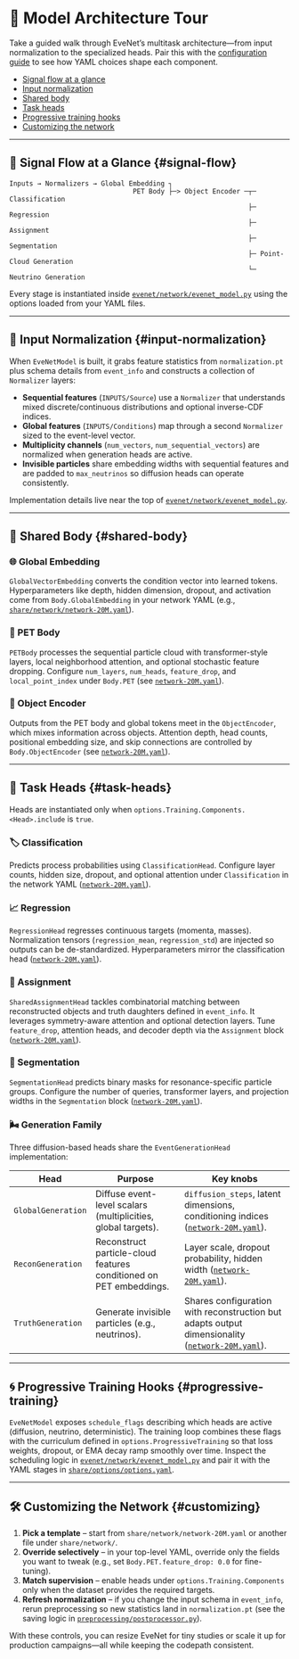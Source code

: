 # 🧠 Model Architecture Tour

Take a guided walk through EveNet’s multitask architecture—from input normalization to the specialized heads. Pair this with the [configuration guide](configuration.md) to see how YAML choices shape each component.

- [Signal flow at a glance](#signal-flow)
- [Input normalization](#input-normalization)
- [Shared body](#shared-body)
- [Task heads](#task-heads)
- [Progressive training hooks](#progressive-training)
- [Customizing the network](#customizing)

---

## 🔁 Signal Flow at a Glance {#signal-flow}

```
Inputs → Normalizers → Global Embedding ┐
                               PET Body ├─> Object Encoder ─┬─ Classification
                                                            ├─ Regression
                                                            ├─ Assignment
                                                            ├─ Segmentation
                                                            ├─ Point-Cloud Generation
                                                            └─ Neutrino Generation
```

Every stage is instantiated inside [`evenet/network/evenet_model.py`](../evenet/network/evenet_model.py) using the options loaded from your YAML files.

---

## 🧴 Input Normalization {#input-normalization}

When `EveNetModel` is built, it grabs feature statistics from `normalization.pt` plus schema details from `event_info` and constructs a collection of `Normalizer` layers:

- **Sequential features** (`INPUTS/Source`) use a `Normalizer` that understands mixed discrete/continuous distributions and optional inverse-CDF indices.
- **Global features** (`INPUTS/Conditions`) map through a second `Normalizer` sized to the event-level vector.
- **Multiplicity channels** (`num_vectors`, `num_sequential_vectors`) are normalized when generation heads are active.
- **Invisible particles** share embedding widths with sequential features and are padded to `max_neutrinos` so diffusion heads can operate consistently.

Implementation details live near the top of [`evenet/network/evenet_model.py`](../evenet/network/evenet_model.py#L1-L120).

---

## 🧱 Shared Body {#shared-body}

### 🌐 Global Embedding
`GlobalVectorEmbedding` converts the condition vector into learned tokens. Hyperparameters like depth, hidden dimension, dropout, and activation come from `Body.GlobalEmbedding` in your network YAML (e.g., [`share/network/network-20M.yaml`](../share/network/network-20M.yaml#L1-L18)).

### 🧲 PET Body
`PETBody` processes the sequential particle cloud with transformer-style layers, local neighborhood attention, and optional stochastic feature dropping. Configure `num_layers`, `num_heads`, `feature_drop`, and `local_point_index` under `Body.PET` (see [`network-20M.yaml`](../share/network/network-20M.yaml#L14-L32)).

### 🧵 Object Encoder
Outputs from the PET body and global tokens meet in the `ObjectEncoder`, which mixes information across objects. Attention depth, head counts, positional embedding size, and skip connections are controlled by `Body.ObjectEncoder` (see [`network-20M.yaml`](../share/network/network-20M.yaml#L33-L46)).

---

## 🎯 Task Heads {#task-heads}

Heads are instantiated only when `options.Training.Components.<Head>.include` is `true`.

### 🏷️ Classification
Predicts process probabilities using `ClassificationHead`. Configure layer counts, hidden size, dropout, and optional attention under `Classification` in the network YAML ([`network-20M.yaml`](../share/network/network-20M.yaml#L48-L60)).

### 📈 Regression
`RegressionHead` regresses continuous targets (momenta, masses). Normalization tensors (`regression_mean`, `regression_std`) are injected so outputs can be de-standardized. Hyperparameters mirror the classification head ([`network-20M.yaml`](../share/network/network-20M.yaml#L62-L70)).

### 🔗 Assignment
`SharedAssignmentHead` tackles combinatorial matching between reconstructed objects and truth daughters defined in `event_info`. It leverages symmetry-aware attention and optional detection layers. Tune `feature_drop`, attention heads, and decoder depth via the `Assignment` block ([`network-20M.yaml`](../share/network/network-20M.yaml#L72-L108)).

### 🌈 Segmentation
`SegmentationHead` predicts binary masks for resonance-specific particle groups. Configure the number of queries, transformer layers, and projection widths in the `Segmentation` block ([`network-20M.yaml`](../share/network/network-20M.yaml#L108-L126)).

### 🌬️ Generation Family
Three diffusion-based heads share the `EventGenerationHead` implementation:

| Head | Purpose | Key knobs |
| --- | --- | --- |
| `GlobalGeneration` | Diffuse event-level scalars (multiplicities, global targets). | `diffusion_steps`, latent dimensions, conditioning indices ([`network-20M.yaml`](../share/network/network-20M.yaml#L110-L126)). |
| `ReconGeneration` | Reconstruct particle-cloud features conditioned on PET embeddings. | Layer scale, dropout probability, hidden width ([`network-20M.yaml`](../share/network/network-20M.yaml#L128-L146)). |
| `TruthGeneration` | Generate invisible particles (e.g., neutrinos). | Shares configuration with reconstruction but adapts output dimensionality ([`network-20M.yaml`](../share/network/network-20M.yaml#L128-L146)). |

---

## 🌀 Progressive Training Hooks {#progressive-training}

`EveNetModel` exposes `schedule_flags` describing which heads are active (diffusion, neutrino, deterministic). The training loop combines these flags with the curriculum defined in `options.ProgressiveTraining` so that loss weights, dropout, or EMA decay ramp smoothly over time. Inspect the scheduling logic in [`evenet/network/evenet_model.py`](../evenet/network/evenet_model.py#L352-L380) and pair it with the YAML stages in [`share/options/options.yaml`](../share/options/options.yaml#L160-L218).

---

## 🛠️ Customizing the Network {#customizing}

1. **Pick a template** – start from `share/network/network-20M.yaml` or another file under `share/network/`.
2. **Override selectively** – in your top-level YAML, override only the fields you want to tweak (e.g., set `Body.PET.feature_drop: 0.0` for fine-tuning).
3. **Match supervision** – enable heads under `options.Training.Components` only when the dataset provides the required targets.
4. **Refresh normalization** – if you change the input schema in `event_info`, rerun preprocessing so new statistics land in `normalization.pt` (see the saving logic in [`preprocessing/postprocessor.py`](../preprocessing/postprocessor.py#L360-L406)).

With these controls, you can resize EveNet for tiny studies or scale it up for production campaigns—all while keeping the codepath consistent.

